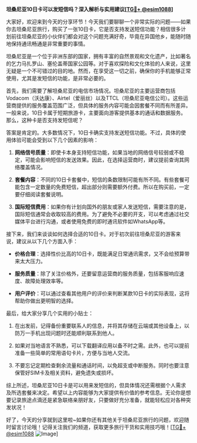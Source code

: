 **坦桑尼亚10日卡可以发短信吗？深入解析与实用建议[[TG💪+ @esim1088](https://t.me/s/esim1088)]**

大家好，欢迎来到今天的分享环节！今天我们要聊聊一个非常实际的问题——如果你去坦桑尼亚旅行，购买了一张10日卡，它是否支持发送短信功能？相信很多计划前往坦桑尼亚的小伙伴们都会对这个问题充满好奇，毕竟在异国他乡，能随时随地保持通讯畅通是非常重要的事情。

坦桑尼亚是一个位于非洲东部的国家，拥有丰富的自然景观和文化遗产，比如著名的乞力马扎罗山、塞伦盖蒂国家公园等。对于喜欢探险和文化体验的人来说，这里无疑是一个不可错过的目的地。然而，在享受这一切之前，确保你的手机能够正常使用，尤其是发短信的功能，是非常必要的。

首先，我们需要了解坦桑尼亚的电信市场情况。坦桑尼亚的主要运营商包括Vodacom（沃达康）、Airtel（爱丽丝）以及TTCL（坦桑尼亚电信公司）。这些运营商提供的服务覆盖范围广泛，但具体的服务内容可能会因套餐不同而有所差异。一般来说，10日卡属于短期旅游卡，主要面向游客提供基本的通话和数据服务。那么，这种卡是否支持发短信呢？

答案是肯定的。大多数情况下，10日卡确实支持发送短信功能。不过，具体的使用体验可能会受到以下几个因素的影响：

1. **网络信号质量**：即使卡本身支持短信功能，如果当地的网络信号较弱或不稳定，可能会影响短信的发送效果。因此，在选择运营商时，建议提前查询其网络覆盖情况。
   
2. **套餐内容**：不同的10日卡套餐中，短信的条数限制可能有所不同。有些套餐可能包含一定数量的免费短信，超出部分则需要额外付费。所以在购买前，一定要仔细阅读套餐说明。

3. **国际短信费用**：如果你有计划向国外的朋友或家人发送短信，需要注意的是，国际短信通常会收取较高的费用。为了避免不必要的开支，可以考虑通过社交媒体平台进行沟通，或者使用免费的即时通讯软件如WhatsApp等。

接下来，我们来谈谈如何选择合适的10日卡。对于初次前往坦桑尼亚的游客来说，建议从以下几个方面入手：

- **价格合理**：选择性价比高的10日卡，既能满足日常通讯需求，又不会给预算带来太大压力。
  
- **服务质量**：除了关注价格外，还要留意运营商的服务质量，包括客服响应速度、故障处理效率等。

- **用户评价**：可以通过查看其他用户的评价来判断某款10日卡的实际表现，这将帮助你做出更明智的选择。

最后，给大家分享几个实用的小贴士：

1. 在出发前，记得备份重要联系人的信息，并将其存储在云端或其他设备上，以防万一手机出现问题时还能顺利联系到他人。
   
2. 如果对当地语言不熟悉，可以下载翻译应用以备不时之需。此外，也可以提前准备一些简单的常用语句卡片，方便与当地人交流。

3. 不要忘记定期检查剩余流量和通话时间，以免超支或中断服务。同时也要注意保管好SIM卡及相关资料，避免遗失或损坏。

综上所述，坦桑尼亚10日卡是可以用来发短信的，但具体情况还需根据个人需求及所选套餐来决定。希望以上内容能够为大家提供有价值的参考信息。无论你是想要记录旅途点滴还是紧急联络亲朋好友，只要做好充分准备，就能轻松应对各种突发状况！

好了，今天的分享就到这里啦~如果你还有其他关于坦桑尼亚旅行的问题，欢迎随时留言讨论哦！记得关注我们的频道，获取更多旅行干货和实用技巧哦！[[TG💪+ @esim1088](https://t.me/s/esim1088) ![Image](https://i.postimg.cc/4NQfJmqS/Snipaste-2025-05-13-00-14-12.png)]